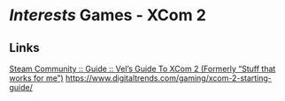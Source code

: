 # *Interests* Games - XCom 2

## Links
[Steam Community :: Guide :: Vel’s Guide To XCom 2 (Formerly “Stuff that works for me”)](https://steamcommunity.com/sharedfiles/filedetails/?id=753184780)
https://www.digitaltrends.com/gaming/xcom-2-starting-guide/
